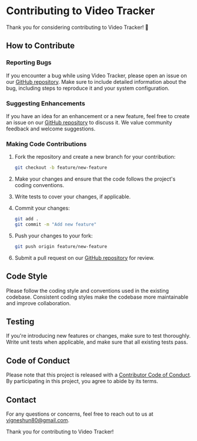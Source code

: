 # Contributing to Video Tracker

Thank you for considering contributing to Video Tracker! 🚀

## How to Contribute

### Reporting Bugs

If you encounter a bug while using Video Tracker, please open an issue on our [GitHub repository](https://github.com/vignesh-cloud-prog/tracker.git). Make sure to include detailed information about the bug, including steps to reproduce it and your system configuration.

### Suggesting Enhancements

If you have an idea for an enhancement or a new feature, feel free to create an issue on our [GitHub repository](https://github.com/vignesh-cloud-prog/tracker.git) to discuss it. We value community feedback and welcome suggestions.

### Making Code Contributions

1. Fork the repository and create a new branch for your contribution:

   ```bash
   git checkout -b feature/new-feature
   ```

2. Make your changes and ensure that the code follows the project's coding conventions.

3. Write tests to cover your changes, if applicable.

4. Commit your changes:

   ```bash
   git add .
   git commit -m "Add new feature"
   ```

5. Push your changes to your fork:

   ```bash
   git push origin feature/new-feature
   ```

6. Submit a pull request on our [GitHub repository](https://github.com/vignesh-cloud-prog/tracker/pulls) for review.

## Code Style

Please follow the coding style and conventions used in the existing codebase. Consistent coding styles make the codebase more maintainable and improve collaboration.

## Testing

If you're introducing new features or changes, make sure to test thoroughly. Write unit tests when applicable, and make sure that all existing tests pass.

## Code of Conduct

Please note that this project is released with a [Contributor Code of Conduct](CODE_OF_CONDUCT.md). By participating in this project, you agree to abide by its terms.

## Contact

For any questions or concerns, feel free to reach out to us at vigneshun80@gmail.com.

Thank you for contributing to Video Tracker!